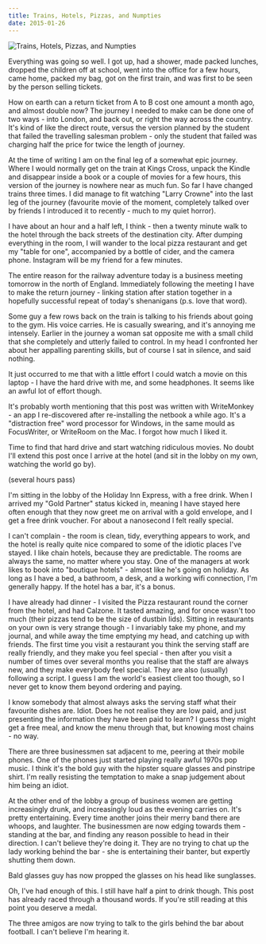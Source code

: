 ```yaml
---
title: Trains, Hotels, Pizzas, and Numpties
date: 2015-01-26
---
```


![Trains, Hotels, Pizzas, and Numpties](https://source.unsplash.com/d34DtRp1bqo/1600x900)

Everything was going so well. I got up, had a shower, made packed lunches, dropped the children off at school, went into the office for a few hours, came home, packed my bag, got on the first train, and was first to be seen by the person selling tickets.

How on earth can a return ticket from A to B cost one amount a month ago, and almost double now? The journey I needed to make can be done one of two ways - into London, and back out, or right the way across the country. It's kind of like the direct route, versus the version planned by the student that failed the travelling salesman problem - only the student that failed was charging half the price for twice the length of journey.

At the time of writing I am on the final leg of a somewhat epic journey. Where I would normally get on the train at Kings Cross, unpack the Kindle and disappear inside a book or a couple of movies for a few hours, this version of the journey is nowhere near as much fun. So far I have changed trains three times. I did manage to fit watching "Larry Crowne" into the last leg of the journey (favourite movie of the moment, completely talked over by friends I introduced it to recently - much to my quiet horror).

I have about an hour and a half left, I think - then a twenty minute walk to the hotel through the back streets of the destination city. After dumping everything in the room, I will wander to the local pizza restaurant and get my "table for one", accompanied by a bottle of cider, and the camera phone. Instagram will be my friend for a few minutes.

The entire reason for the railway adventure today is a business meeting tomorrow in the north of England. Immediately following the meeting I have to make the return journey - linking station after station together in a hopefully successful repeat of today's shenanigans (p.s. love that word).

Some guy a few rows back on the train is talking to his friends about going to the gym. His voice carries. He is casually swearing, and it's annoying me intensely. Earlier in the journey a woman sat opposite me with a small child that she completely and utterly failed to control. In my head I confronted her about her appalling parenting skills, but of course I sat in silence, and said nothing.

It just occurred to me that with a little effort I could watch a movie on this laptop - I have the hard drive with me, and some headphones. It seems like an awful lot of effort though.

It's probably worth mentioning that this post was written with WriteMonkey - an app I re-discovered after re-installing the netbook a while ago. It's a "distraction free" word processor for Windows, in the same mould as FocusWriter, or WriteRoom on the Mac. I forgot how much I liked it.

Time to find that hard drive and start watching ridiculous movies. No doubt I'll extend this post once I arrive at the hotel (and sit in the lobby on my own, watching the world go by).

(several hours pass)

I'm sitting in the lobby of the Holiday Inn Express, with a free drink. When I arrived my "Gold Partner" status kicked in, meaning I have stayed here often enough that they now greet me on arrival with a gold envelope, and I get a free drink voucher. For about a nanosecond I felt really special.

I can't complain - the room is clean, tidy, everything appears to work, and the hotel is really quite nice compared to some of the idiotic places I've stayed. I like chain hotels, because they are predictable. The rooms are always the same, no matter where you stay. One of the managers at work likes to book into "boutique hotels" - almost like he's going on holiday. As long as I have a bed, a bathroom, a desk, and a working wifi connection, I'm generally happy. If the hotel has a bar, it's a bonus.

I have already had dinner - I visited the Pizza restaurant round the corner from the hotel, and had Calzone. It tasted amazing, and for once wasn't too much (their pizzas tend to be the size of dustbin lids). Sitting in restaurants on your own is very strange though - I invariably take my phone, and my journal, and while away the time emptying my head, and catching up with friends. The first time you visit a restaurant you think the serving staff are really friendly, and they make you feel special - then after you visit a number of times over several months you realise that the staff are always new, and they make everybody feel special. They are also (usually) following a script. I guess I am the world's easiest client too though, so I never get to know them beyond ordering and paying.

I know somebody that almost always asks the serving staff what their favourite dishes are. Idiot. Does he not realise they are low paid, and just presenting the information they have been paid to learn? I guess they might get a free meal, and know the menu through that, but knowing most chains - no way.

There are three businessmen sat adjacent to me, peering at their mobile phones. One of the phones just started playing really awful 1970s pop music. I think it's the bold guy with the hipster square glasses and pinstripe shirt. I'm really resisting the temptation to make a snap judgement about him being an idiot.

At the other end of the lobby a group of business women are getting increasingly drunk, and increasingly loud as the evening carries on. It's pretty entertaining. Every time another joins their merry band there are whoops, and laughter. The businessmen are now edging towards them - standing at the bar, and finding any reason possible to head in their direction. I can't believe they're doing it. They are no trying to chat up the lady working behind the bar - she is entertaining their banter, but expertly shutting them down.

Bald glasses guy has now propped the glasses on his head like sunglasses.

Oh, I've had enough of this. I still have half a pint to drink though. This post has already raced through a thousand words. If you're still reading at this point you deserve a medal.

The three amigos are now trying to talk to the girls behind the bar about football. I can't believe I'm hearing it.